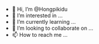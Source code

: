- 👋 Hi, I’m @Hongpikidu
- 👀 I’m interested in ...
- 🌱 I’m currently learning ...
- 💞️ I’m looking to collaborate on ...
- 📫 How to reach me ...

<!---
Hongpikidu/Hongpikidu is a ✨ special ✨ repository because its `README.md` (this file) appears on your GitHub profile.
You can click the Preview link to take a look at your changes.
--->
